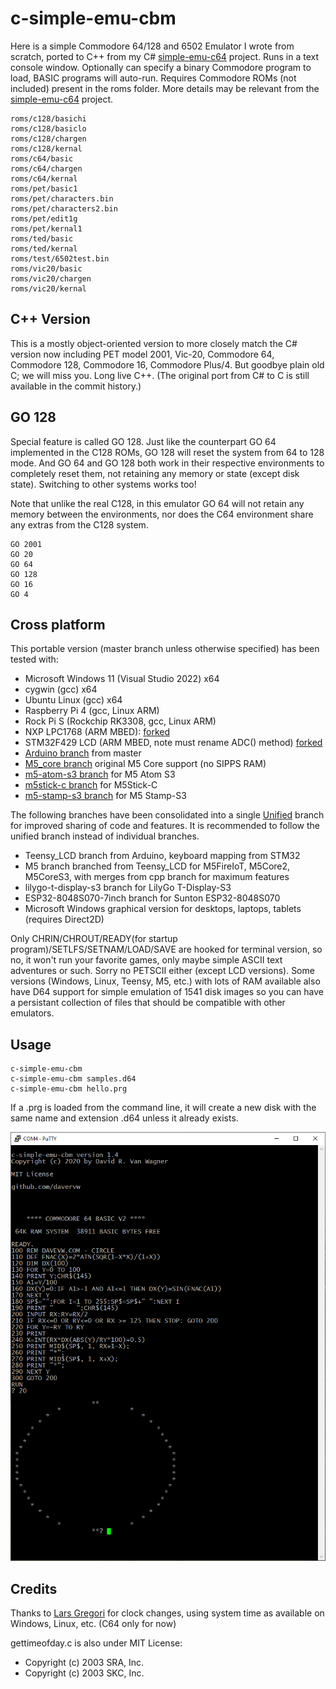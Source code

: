 # c-simple-emu-cbm #

Here is a simple Commodore 64/128 and 6502 Emulator I wrote from scratch, ported to C++ from my C# [simple-emu-c64](https://github.com/davervw/simple-emu-c64) project.  Runs in a text console window.  Optionally can specify a binary Commodore program to load, BASIC programs will auto-run.   Requires Commodore ROMs (not included) present in the roms folder.   More details may be relevant from the [simple-emu-c64](https://github.com/davervw/simple-emu-c64) project.

```
roms/c128/basichi
roms/c128/basiclo
roms/c128/chargen
roms/c128/kernal
roms/c64/basic
roms/c64/chargen
roms/c64/kernal
roms/pet/basic1
roms/pet/characters.bin
roms/pet/characters2.bin
roms/pet/edit1g
roms/pet/kernal1
roms/ted/basic
roms/ted/kernal
roms/test/6502test.bin
roms/vic20/basic
roms/vic20/chargen
roms/vic20/kernal
```

## C++ Version ##

This is a mostly object-oriented version to more closely match the C# version now including PET model 2001, Vic-20, Commodore 64, Commodore 128, Commodore 16, Commodore Plus/4.   But goodbye plain old C; we will miss you.  Long live C++.  (The original port from C# to C is still available in the commit history.)

## GO 128 ##

Special feature is called GO 128.  Just like the counterpart GO 64 implemented in the C128 ROMs, GO 128 will reset the system from 64 to 128 mode.   And GO 64 and GO 128 both work in their respective environments to completely reset them, not retaining any memory or state (except disk state).  Switching to other systems works too!  

Note that unlike the real C128, in this emulator GO 64 will not retain any memory between the environments, nor does the C64 environment share any extras from the C128 system.

````
GO 2001
GO 20
GO 64
GO 128
GO 16
GO 4
````

## Cross platform ##

This portable version (master branch unless otherwise specified) has been tested with:

* Microsoft Windows 11 (Visual Studio 2022) x64
* cygwin (gcc) x64
* Ubuntu Linux (gcc) x64
* Raspberry Pi 4 (gcc, Linux ARM)
* Rock Pi S (Rockchip RK3308, gcc, Linux ARM)
* NXP LPC1768 (ARM MBED): [forked](https://os.mbed.com/users/davervw/code/c-simple-emu6502-cbm/)
* STM32F429 LCD (ARM MBED, note must rename ADC() method) [forked](https://os.mbed.com/users/davervw/code/C64-stm429_discovery/)
* [Arduino branch](https://github.com/davervw/c-simple-emu6502-cbm/tree/arduino) from master
* [M5_core branch](https://github.com/davervw/c-simple-emu6502-cbm/tree/m5_core) original M5 Core support (no SIPPS RAM)
* [m5-atom-s3 branch](https://github.com/davervw/c-simple-emu6502-cbm/tree/m5_atom_s3) for M5 Atom S3
* [m5stick-c branch](https://github.com/davervw/c-simple-emu6502-cbm/tree/m5stickc) for M5Stick-C
* [m5-stamp-s3 branch](https://github.com/davervw/c-simple-emu6502-cbm/tree/m5_stamp_s3) for M5 Stamp-S3

The following branches have been consolidated into a single [Unified](https://github.com/davervw/c-simple-emu6502-cbm/tree/unified) branch for improved sharing of code and features.  It is recommended to follow the unified branch instead of individual branches.

* Teensy_LCD branch from Arduino, keyboard mapping from STM32
* M5 branch branched from Teensy_LCD for M5FireIoT, M5Core2, M5CoreS3, with merges from cpp branch for maximum features
* lilygo-t-display-s3 branch for LilyGo T-Display-S3
* ESP32-8048S070-7inch branch for Sunton ESP32-8048S070
* Microsoft Windows graphical version for desktops, laptops, tablets (requires Direct2D)

Only CHRIN/CHROUT/READY(for startup program)/SETLFS/SETNAM/LOAD/SAVE are hooked for terminal version, so no, it won't run your favorite games, only maybe simple ASCII text adventures or such.  Sorry no PETSCII either (except LCD versions).   Some versions (Windows, Linux, Teensy, M5, etc.) with lots of RAM available also have D64 support for simple emulation of 1541 disk images so you can have a persistant collection of files that should be compatible with other emulators.

## Usage ##

    c-simple-emu-cbm
    c-simple-emu-cbm samples.d64
    c-simple-emu-cbm hello.prg

If a .prg is loaded from the command line, it will create a new disk with the same name and extension .d64 unless it already exists.

![circle.bas](https://github.com/davervw/c-simple-emu6502-cbm/raw/master/circle.png)

## Credits ##

Thanks to [Lars Gregori](https://github.com/choas) for clock changes, using system time as available on Windows, Linux, etc. (C64 only for now)

gettimeofday.c is also under MIT License:
 * Copyright (c) 2003 SRA, Inc.
 * Copyright (c) 2003 SKC, Inc.
